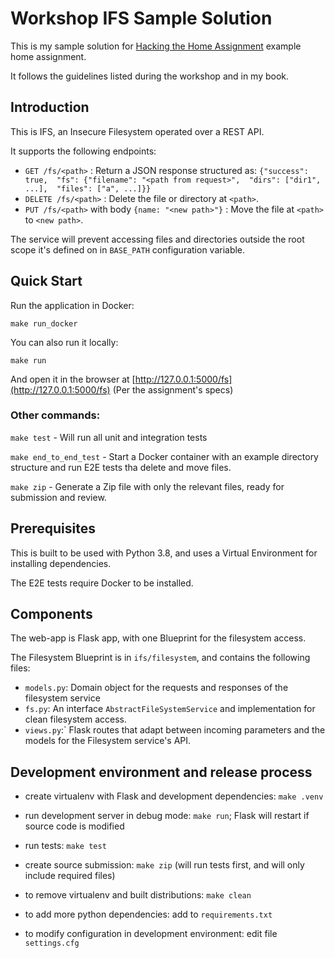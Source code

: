 # Workshop IFS Sample Solution

This is my sample solution for [Hacking the Home Assignment](https://github.com/yulkes/PublicSpeaking/tree/master/HackingTheHomeAssignment) 
example home assignment.

It follows the guidelines listed during the workshop and in my book.

## Introduction

This is IFS, an Insecure Filesystem operated over a REST API.

It supports the following endpoints:
* `GET /fs/<path>` : Return a JSON response structured as:
        ```
        {"success": true, 
         "fs": {"filename": "<path from request>", 
                "dirs": ["dir1", ...], 
                "files": ["a", ...]}}
        ```
* `DELETE /fs/<path>` : Delete the file or directory at `<path>`.
* `PUT /fs/<path>` with body `{name: "<new path>"}` : Move the file at `<path>` to `<new path>`. 

The service will prevent accessing files and directories outside the root scope it's defined on in `BASE_PATH` configuration variable.

## Quick Start

Run the application in Docker:

    make run_docker

You can also run it locally:
    
    make run

And open it in the browser at [http://127.0.0.1:5000/fs](http://127.0.0.1:5000/fs) (Per the assignment's specs)

### Other commands:
`make test` - Will run all unit and integration tests

`make end_to_end_test` - Start a Docker container with an example directory structure and run E2E tests tha delete and move files. 

`make zip` - Generate a Zip file with only the relevant files, ready for submission and review.

## Prerequisites

This is built to be used with Python 3.8, and uses a Virtual Environment for installing dependencies.

The E2E tests require Docker to be installed.

## Components

The web-app is Flask app, with one Blueprint for the filesystem access.

The Filesystem Blueprint is in `ifs/filesystem`, and contains the following files:
* `models.py`: Domain object for the requests and responses of the filesystem service
* `fs.py`: An interface `AbstractFileSystemService` and implementation for clean filesystem access.
* `views.py`:` Flask routes that adapt between incoming parameters and the models for the Filesystem service's API.


## Development environment and release process

 - create virtualenv with Flask and development dependencies: `make .venv`

 - run development server in debug mode: `make run`; Flask will restart if source code is modified

 - run tests: `make test`

 - create source submission: `make zip` (will run tests first, and will only include required files)

 - to remove virtualenv and built distributions: `make clean`

 - to add more python dependencies: add to `requirements.txt`

 - to modify configuration in development environment: edit file `settings.cfg`
